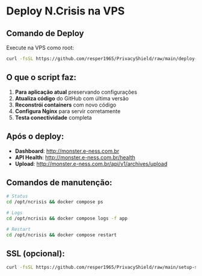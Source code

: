 # Deploy N.Crisis na VPS

## Comando de Deploy

Execute na VPS como root:

```bash
curl -fsSL https://github.com/resper1965/PrivacyShield/raw/main/deploy-replit-to-vps.sh | sudo bash
```

## O que o script faz:

1. **Para aplicação atual** preservando configurações
2. **Atualiza código** do GitHub com última versão
3. **Reconstrói containers** com novo código
4. **Configura Nginx** para servir corretamente
5. **Testa conectividade** completa

## Após o deploy:

- **Dashboard**: http://monster.e-ness.com.br
- **API Health**: http://monster.e-ness.com.br/health
- **Upload**: http://monster.e-ness.com.br/api/v1/archives/upload

## Comandos de manutenção:

```bash
# Status
cd /opt/ncrisis && docker compose ps

# Logs
cd /opt/ncrisis && docker compose logs -f app

# Restart
cd /opt/ncrisis && docker compose restart
```

## SSL (opcional):

```bash
curl -fsSL https://github.com/resper1965/PrivacyShield/raw/main/setup-ssl.sh | sudo bash
```